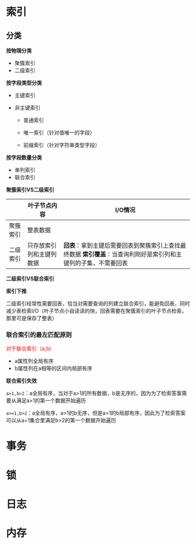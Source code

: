 # 索引

## 分类

**按物理分类**

- 聚簇索引
- 二级索引

**按字段类型分类**

- 主键索引

- 非主键索引

  - 普通索引

  - 唯一索引（针对值唯一的字段）
  - 前缀索引（针对字符串类型字段）

**按字段数量分类**

- 单列索引
- 联合索引

**聚簇索引VS二级索引**

|          | 叶子节点内容             | I/O情况                                                      |
| -------- | ------------------------ | ------------------------------------------------------------ |
| 聚簇索引 | 整表数据                 |                                                              |
| 二级索引 | 只存放索引列和主键列数据 | **回表**：拿到主键后需要回表到聚簇索引上查找最终数据                     **索引覆盖**：当查询利刚好是索引列和主键列的子集，不需要回表 |

**二级索引VS联合索引**

**索引下推**

二级索引经常性需要回表，恰当对需要查询的列建立联合索引，能避免回表，同时减少表检索I/O（叶子节点小自读读的快，回表需要在聚簇索引的叶子节点检索，那里可是保存了整表）



### 联合索引的最左匹配原则

<font color=red>对于联合索引（a,b)</font>

- a属性列全局有序
- b属性列在a相等的区间内局部有序

**联合索引失效**

`a>1,b>2`：a全局有序，当对于a>1的所有数据，b是无序的，因为为了检索答案需要从满足a>1的第一个数据开始遍历

`a>=1,b>2`：a全局有序，a>1的b无序，但是a=1的b局部有序，因此为了检索答案可以从a=1集合里满足b>2的第一个数据开始遍历





# 事务



# 锁



# 日志



# 内存

